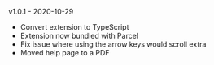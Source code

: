 v1.0.1 - 2020-10-29
 * Convert extension to TypeScript
 * Extension now bundled with Parcel
 * Fix issue where using the arrow keys would scroll extra
 * Moved help page to a PDF
